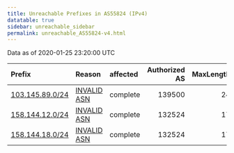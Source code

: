 ```yaml
---
title: Unreachable Prefixes in AS55824 (IPv4)
datatable: true
sidebar: unreachable_sidebar
permalink: unreachable_AS55824-v4.html
---
```


Data as of 2020-01-25 23:20:00 UTC


<div class="datatable-begin"></div>

| Prefix                                                   | Reason                                                                                                 | affected   |   Authorized AS |   MaxLength | Anchor                                       |   unreachable /24s |
|:---------------------------------------------------------|:-------------------------------------------------------------------------------------------------------|:-----------|----------------:|------------:|:---------------------------------------------|-------------------:|
| [103.145.89.0/24](https://stat.ripe.net/103.145.89.0/24) | [INVALID ASN](https://rpki-validator.ripe.net/announcement-preview?asn=AS55824&prefix=103.145.89.0/24) | complete   |          139500 |          24 | [APNIC](unreachable_APNIC_RPKI_Root-v4.html) |                  1 |
| [158.144.12.0/24](https://stat.ripe.net/158.144.12.0/24) | [INVALID ASN](https://rpki-validator.ripe.net/announcement-preview?asn=AS55824&prefix=158.144.12.0/24) | complete   |          132524 |          17 | [APNIC](unreachable_APNIC_RPKI_Root-v4.html) |                  1 |
| [158.144.18.0/24](https://stat.ripe.net/158.144.18.0/24) | [INVALID ASN](https://rpki-validator.ripe.net/announcement-preview?asn=AS55824&prefix=158.144.18.0/24) | complete   |          132524 |          17 | [APNIC](unreachable_APNIC_RPKI_Root-v4.html) |                  1 |

<div class="datatable-end"></div>